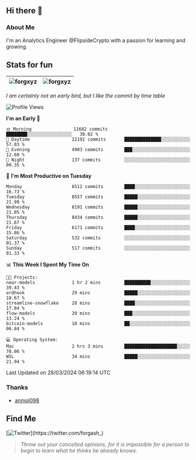 ## Hi there 👋

### About Me

I'm an Analytics Engineer @FlipsideCrypto with a passion for learning and growing.
  
## Stats for fun

| <img align="center" src="https://github-readme-streak-stats.herokuapp.com/?user=forgxyz&theme=tokyonight" alt="forgxyz" /> | <img align="center" src="https://github-readme-stats.vercel.app/api?username=forgxyz&theme=tokyonight&show_icons=true" alt="forgxyz" /> |
| ------------- |------------- |

*I am certainly not an early bird, but I like the commit by time table*  

<!--START_SECTION:waka-->
![Profile Views](http://img.shields.io/badge/Profile%20Views-0-blue)

**I'm an Early 🐤** 

```text
🌞 Morning                11682 commits       ████████░░░░░░░░░░░░░░░░░   30.02 % 
🌆 Daytime                22192 commits       ██████████████░░░░░░░░░░░   57.03 % 
🌃 Evening                4903 commits        ███░░░░░░░░░░░░░░░░░░░░░░   12.60 % 
🌙 Night                  137 commits         ░░░░░░░░░░░░░░░░░░░░░░░░░   00.35 % 
```
📅 **I'm Most Productive on Tuesday** 

```text
Monday                   6512 commits        ████░░░░░░░░░░░░░░░░░░░░░   16.73 % 
Tuesday                  8557 commits        █████░░░░░░░░░░░░░░░░░░░░   21.99 % 
Wednesday                8191 commits        █████░░░░░░░░░░░░░░░░░░░░   21.05 % 
Thursday                 8434 commits        █████░░░░░░░░░░░░░░░░░░░░   21.67 % 
Friday                   6171 commits        ████░░░░░░░░░░░░░░░░░░░░░   15.86 % 
Saturday                 532 commits         ░░░░░░░░░░░░░░░░░░░░░░░░░   01.37 % 
Sunday                   517 commits         ░░░░░░░░░░░░░░░░░░░░░░░░░   01.33 % 
```


📊 **This Week I Spent My Time On** 

```text
🐱‍💻 Projects: 
near-models              1 hr 2 mins         ██████████░░░░░░░░░░░░░░░   39.43 % 
ordhook                  29 mins             █████░░░░░░░░░░░░░░░░░░░░   18.67 % 
streamline-snowflake     28 mins             ████░░░░░░░░░░░░░░░░░░░░░   17.84 % 
flow-models              20 mins             ███░░░░░░░░░░░░░░░░░░░░░░   13.24 % 
bitcoin-models           10 mins             ██░░░░░░░░░░░░░░░░░░░░░░░   06.84 % 

💻 Operating System: 
Mac                      2 hrs 3 mins        ████████████████████░░░░░   78.06 % 
WSL                      34 mins             █████░░░░░░░░░░░░░░░░░░░░   21.94 % 
```


 Last Updated on 28/03/2024 06:19:14 UTC
<!--END_SECTION:waka-->

### Thanks
 - [anmol098](https://github.com/anmol098/waka-readme-stats/)
  
## Find Me
[![Twitter](https://img.shields.io/twitter/url/https/twitter.com/forgash_.svg?style=social&label=Follow%20%40forgash_)](https://twitter.com/forgash_)


> *Throw out your conceited opinions, for it is impossible for a person to begin to learn what he thinks he already knows.* 
